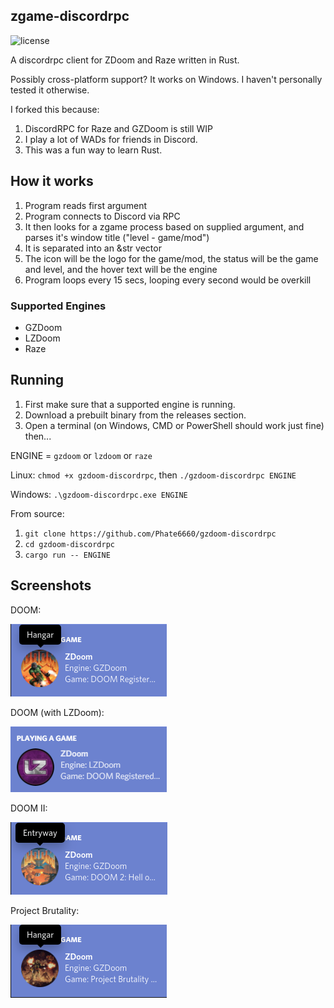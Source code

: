 ## zgame-discordrpc
![license](https://img.shields.io/badge/license-public%20domain-green)

A discordrpc client for ZDoom and Raze written in Rust.

Possibly cross-platform support? It works on Windows. I haven't personally tested it otherwise.

I forked this because:

1. DiscordRPC for Raze and GZDoom is still WIP
2. I play a lot of WADs for friends in Discord.
3. This was a fun way to learn Rust.

## How it works
1. Program reads first argument
2. Program connects to Discord via RPC
3. It then looks for a zgame process based on supplied argument, and parses it's window title ("level - game/mod")
4. It is separated into an &str vector
5. The icon will be the logo for the game/mod, the status will be the game and level, and the hover text will be the engine
6. Program loops every 15 secs, looping every second would be overkill

### Supported Engines
- GZDoom
- LZDoom
- Raze

## Running
1. First make sure that a supported engine is running.
2. Download a prebuilt binary from the releases section.
3. Open a terminal (on Windows, CMD or PowerShell should work just fine) then...

ENGINE = `gzdoom` or `lzdoom` or `raze`

Linux: `chmod +x gzdoom-discordrpc`, then `./gzdoom-discordrpc ENGINE`

Windows: `.\gzdoom-discordrpc.exe ENGINE`

From source:
1. `git clone https://github.com/Phate6660/gzdoom-discordrpc`
2. `cd gzdoom-discordrpc`
3. `cargo run -- ENGINE`

## Screenshots

DOOM:

![DOOM](images/doom.png?raw=true "DOOM")

DOOM (with LZDoom):

![DOOM](images/doom_lz.png?raw=true "DOOM (with LZDoom)")

DOOM II:

![DOOM II](images/doom_ii.png?raw=true "DOOM II")

Project Brutality:

![Project Brutality](images/pb.png?raw=true "Project Brutality")